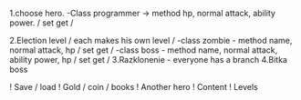 1.choose hero.
-Class programmer -> method hp, normal attack, ability power. / set get /

2.Election level / each makes his own level /
-class zombie - method name, normal attack, hp / set get /
-class boss - method name, normal attack, ability power, hp / set get /
3.Razklonenie - everyone has a branch 4.Bitka boss

! Save / load
! Gold / coin / books
! Another hero
! Content
! Levels
